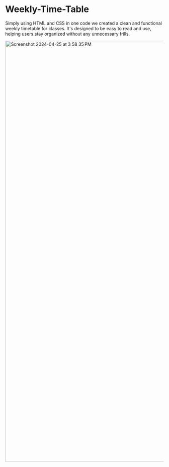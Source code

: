 # Weekly-Time-Table

Simply using HTML and CSS in one code we created a clean and functional weekly timetable for classes. It's designed to be easy to read and use, helping users stay organized without any unnecessary frills.


<img width="1341" alt="Screenshot 2024-04-25 at 3 58 35 PM" src="https://github.com/abhik1029/Weekly-Time-Table/assets/164001169/b6fe6b0b-188b-46b2-8f09-b67e465bbe34">
